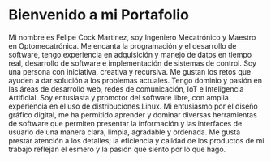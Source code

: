 # Bienvenido a mi Portafolio
Mi nombre es Felipe Cock Martinez, soy Ingeniero Mecatrónico y Maestro en Optomecatrónica. Me encanta la programación y el desarrollo de software, tengo experiencia en adquisición y manejo de datos en tiempo real, desarrollo de software e implementación de sistemas de control.
Soy una persona con iniciativa, creativa y recursiva. Me gustan los retos que ayuden a dar solución a los problemas actuales.
Tengo dominio y pasión en las áreas de desarrollo web, redes de comunicación, IoT e Inteligencia Artificial. Soy entusiasta y promotor del software libre, con amplia experiencia en el uso de distribuciones Linux.
Mi entusiasmo por el diseño gráfico digital, me ha permitido aprender y dominar diversas herramientas de software que permiten presentar la información y las interfaces de usuario de una manera clara, limpia, agradable y ordenada.
Me gusta prestar atención a los detalles; la eficiencia y calidad de los productos de mi trabajo reflejan el esmero y la pasión que siento por lo que hago.
